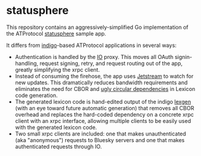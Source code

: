# statusphere

This repository contains an aggressively-simplified Go implementation of the ATProtocol [statusphere](https://github.com/bluesky-social/statusphere-example-app) sample app.

It differs from [indigo](https://github.com/bluesky-social/indigo)-based ATProtocol applications in several ways:

- Authentication is handled by the [IO](https://agent.io/io) proxy. This moves all OAuth signin-handling, request signing, retry, and request routing out of the app, greatly simplifying the xrpc client.
- Instead of consuming the firehose, the app uses [Jetstream](https://docs.bsky.app/blog/jetstream) to watch for new updates. This dramatically reduces bandwidth requirements and eliminates the need for CBOR and [ugly circular dependencies](https://github.com/bluesky-social/indigo/issues/931) in Lexicon code generation.
- The generated lexicon code is hand-edited output of the indigo [lexgen](https://github.com/bluesky-social/indigo/tree/main/cmd/lexgen) (with an eye toward future automatic generation) that removes all CBOR overhead and replaces the hard-coded dependency on a concrete xrpc client with an xrpc interface, allowing multiple clients to be easily used with the generated lexicon code.
- Two small xrpc clients are included: one that makes unauthenticated (aka "anonymous") requests to Bluesky servers and one that makes authenticated requests through IO.
